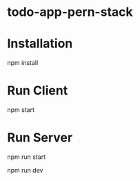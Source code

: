 # todo-app-pern-stack

# Installation

npm install

# Run Client

npm start

# Run Server

npm run start

npm run dev
